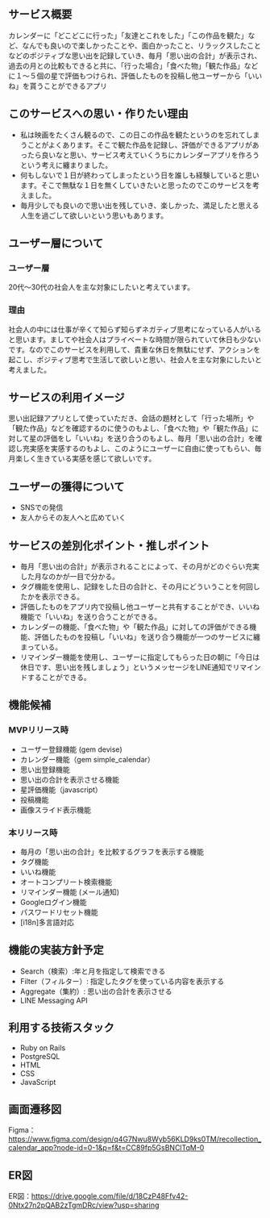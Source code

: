 ## サービス概要
カレンダーに「どこどこに行った」「友達とこれをした」「この作品を観た」など、なんでも良いので楽しかったことや、面白かったこと、リラックスしたことなどのポジティブな思い出を記録していき、毎月「思い出の合計」が表示され、過去の月との比較もできると共に、「行った場合」「食べた物」「観た作品」などに１〜５個の星で評価もつけられ、評価したものを投稿し他ユーザーから「いいね」を貰うことができるアプリ

## このサービスへの思い・作りたい理由
- 私は映画をたくさん観るので、この日この作品を観たというのを忘れてしまうことがよくあります。そこで観た作品を記録し、評価ができるアプリがあったら良いなと思い、サービス考えていくうちにカレンダーアプリを作ろうという考えに纏まりました。
- 何もしないで１日が終わってしまったという日を誰しも経験していると思います。そこで無駄な１日を無くしていきたいと思ったのでこのサービスを考えました。
- 毎月少しでも良いので思い出を残していき、楽しかった、満足したと思える人生を過ごして欲しいという思いもあります。

## ユーザー層について
### ユーザー層
20代〜30代の社会人を主な対象にしたいと考えています。
### 理由
社会人の中には仕事が辛くて知らず知らずネガティブ思考になっている人がいると思います。ましてや社会人はプライベートな時間が限られていて休日も少ないです。なのでこのサービスを利用して、貴重な休日を無駄にせず、アクションを起こし、ポジティブ思考で生活して欲しいと思い、社会人を主な対象にしたいと考えました。

## サービスの利用イメージ
思い出記録アプリとして使っていただき、会話の題材として「行った場所」や「観た作品」などを確認するのに使うのもよし、「食べた物」や「観た作品」に対して星の評価をし「いいね」を送り合うのもよし、毎月「思い出の合計」を確認し充実感を実感するのもよし、このようにユーザーに自由に使ってもらい、毎月楽しく生きている実感を感じて欲しいです。

## ユーザーの獲得について
- SNSでの発信
- 友人からその友人へと広めていく

## サービスの差別化ポイント・推しポイント
- 毎月「思い出の合計」が表示されることによって、その月がどのぐらい充実した月なのかが一目で分かる。
- タグ機能を使用し、記録をした日の合計と、その月にどういうことを何回したかを表示できる。
- 評価したものをアプリ内で投稿し他ユーザーと共有することができ、いいね機能で「いいね」を送り合うことができる。
- カレンダーの機能、「食べた物」や「観た作品」に対しての評価ができる機能、評価したものを投稿し「いいね」を送り合う機能が一つのサービスに纏まっている。
- リマインダー機能を使用し、ユーザーに指定してもらった日の朝に「今日は休日です、思い出を残しましょう」というメッセージをLINE通知でリマインドすることができる。

## 機能候補
### MVPリリース時
- ユーザー登録機能 (gem devise)
- カレンダー機能（gem simple_calendar）
- 思い出登録機能
- 思い出の合計を表示させる機能
- 星評価機能（javascript）
- 投稿機能
- 画像スライド表示機能
### 本リリース時
- 毎月の「思い出の合計」を比較するグラフを表示する機能
- タグ機能
- いいね機能
- オートコンプリート検索機能
- リマインダー機能 (メール通知)
- Googleログイン機能
- パスワードリセット機能
- [i18n]多言語対応

## 機能の実装方針予定
- Search（検索）:年と月を指定して検索できる
- Filter（フィルター）: 指定したタグを使っている内容を表示する
- Aggregate（集約）: 思い出の合計を表示させる
- LINE Messaging API

## 利用する技術スタック
- Ruby on Rails
- PostgreSQL
- HTML
- CSS
- JavaScript

## 画面遷移図
Figma：https://www.figma.com/design/q4G7Nwu8Wyb56KLD9ks0TM/recollection_calendar_app?node-id=0-1&p=f&t=CC89fp5GsBNClTqM-0

## ER図
ER図：https://drive.google.com/file/d/18CzP48Ffv42-0Ntx27n2pQAB2zTgmDRc/view?usp=sharing